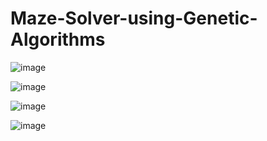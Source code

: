 # Maze-Solver-using-Genetic-Algorithms

![image](https://github.com/user-attachments/assets/be67eeef-c79d-4fae-99c9-2569f15c198a)

![image](https://github.com/user-attachments/assets/5632ffcb-af14-4165-8409-d23a367a3dae)

![image](https://github.com/user-attachments/assets/5c62932e-fbc0-4076-9ef6-035374d093c5)

![image](https://github.com/user-attachments/assets/8af0e8d2-a318-45cf-a36b-0ad1caeacde1)
